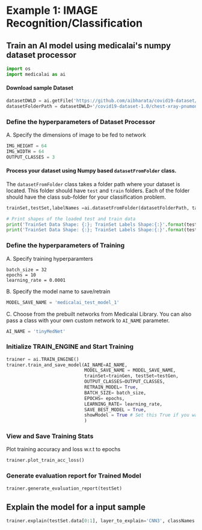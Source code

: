 # Example 1: IMAGE Recognition/Classification
## Train an AI model using medicalai's numpy dataset processor

```python
import os
import medicalai as ai
```

#### Download sample Dataset

```python
datasetDWLD = ai.getFile('https://github.com/aibharata/covid19-dataset/archive/v1.0.zip', subDir='dataset')
datasetFolderPath = datasetDWLD+'/covid19-dataset-1.0/chest-xray-pnumonia-covid19/'
```


### Define the hyperparameters of Dataset Processor

A. Specify the dimensions of image to be fed to network
```python
IMG_HEIGHT = 64
IMG_WIDTH = 64
OUTPUT_CLASSES = 3 
```
#### Process your dataset using Numpy based `datasetFromFolder` class.
The `datasetFromFolder` class takes a folder path where your dataset is located. This folder should have `test` and `train` folders. 
Each of the folder should have the class sub-folder for your classification problem.
```python
trainSet,testSet,labelNames =ai.datasetFromFolder(datasetFolderPath, targetDim = (IMG_WIDTH,IMG_WIDTH)).load_dataset()

# Print shapes of the loaded test and train data
print('TrainSet Data Shape: {:}; TrainSet Labels Shape:{:}'.format(testSet.data.shape,testSet.labels.shape))
print('TrainSet Data Shape: {:}; TrainSet Labels Shape:{:}'.format(testSet.data.shape,testSet.labels.shape))
```

### Define the hyperparameters of Training
A. Specify training hyperparamters
```
batch_size = 32
epochs = 10
learning_rate = 0.0001
```
B. Specify the model name to save/retrain
```python
MODEL_SAVE_NAME = 'medicalai_test_model_1'
```
C. Choose from the prebuilt networks from Medicalai Library. You can also pass a class with your own custom network to `AI_NAME` parameter.
```python
AI_NAME = 'tinyMedNet'
```

### Initialize TRAIN_ENGINE and Start Training
```python
trainer = ai.TRAIN_ENGINE()
trainer.train_and_save_model(AI_NAME=AI_NAME,
                             MODEL_SAVE_NAME = MODEL_SAVE_NAME, 
                             trainSet=trainGen, testSet=testGen,
                             OUTPUT_CLASSES=OUTPUT_CLASSES, 
                             RETRAIN_MODEL= True,
                             BATCH_SIZE= batch_size,
                             EPOCHS= epochs, 
                             LEARNING_RATE= learning_rate,
                             SAVE_BEST_MODEL = True,
                             showModel = True # Set this True if you want to see model summary
                             )
```
### View and Save Training Stats
Plot training accuracy and loss w.r.t to epochs

```python
trainer.plot_train_acc_loss()
```
### Generate evaluation report for Trained Model
```python
trainer.generate_evaluation_report(testSet)
```
## Explain the model for a input sample
```python
trainer.explain(testSet.data[0:1], layer_to_explain='CNN3', classNames = labelNames)
```


